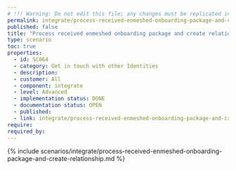 ```yaml
---
# !!! Warning: Do not edit this file; any changes must be replicated in Excel !!! 
permalink: integrate/process-received-enmeshed-onboarding-package-and-create-relationship
published: false
title: "Process received enmeshed onboarding package and create relationship"
type: scenario
toc: true
properties:
  - id: SC064
  - category: Get in touch with other Identities
  - description:
  - customer: All
  - component: integrate
  - level: Advanced
  - implementation status: DONE
  - documentation status: OPEN
  - published:
  - link: integrate/process-received-enmeshed-onboarding-package-and-create-relationship
require:
required_by:
---
```


{% include scenarios/integrate/process-received-enmeshed-onboarding-package-and-create-relationship.md %}
